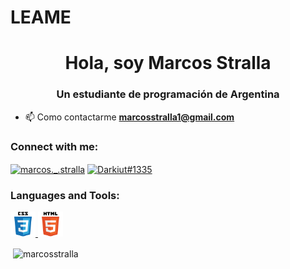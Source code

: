 # LEAME
<h1 align="center">Hola, soy Marcos Stralla</h1>
<h3 align="center">Un estudiante de programación de Argentina</h3>

- 📫 Como contactarme **marcosstralla1@gmail.com**

<h3 align="left">Connect with me:</h3>
<p align="left">
<a href="https://instagram.com/marcos._.stralla" target="blank"><img align="center" src="https://raw.githubusercontent.com/rahuldkjain/github-profile-readme-generator/master/src/images/icons/Social/instagram.svg" alt="marcos._.stralla" height="30" width="40" /></a>
<a href="https://discord.gg/Darkiut#1335" target="blank"><img align="center" src="https://raw.githubusercontent.com/rahuldkjain/github-profile-readme-generator/master/src/images/icons/Social/discord.svg" alt="Darkiut#1335" height="30" width="40" /></a>
</p>

<h3 align="left">Languages and Tools:</h3>
<p align="left"> <a href="https://www.w3schools.com/css/" target="_blank" rel="noreferrer"> <img src="https://raw.githubusercontent.com/devicons/devicon/master/icons/css3/css3-original-wordmark.svg" alt="css3" width="40" height="40"/> </a> <a href="https://www.w3.org/html/" target="_blank" rel="noreferrer"> <img src="https://raw.githubusercontent.com/devicons/devicon/master/icons/html5/html5-original-wordmark.svg" alt="html5" width="40" height="40"/> </a> </p>

<p>&nbsp;<img align="center" src="https://github-readme-stats.vercel.app/api?username=marcosstralla&show_icons=true&locale=en" alt="marcosstralla" /></p>
